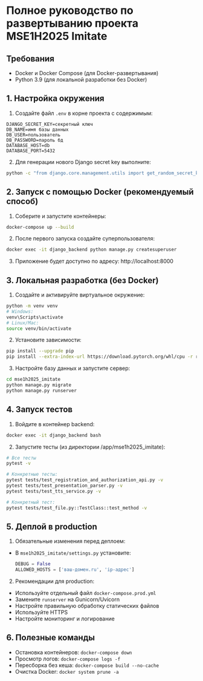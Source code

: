 # Полное руководство по развертыванию проекта MSE1H2025 Imitate

## Требования
- Docker и Docker Compose (для Docker-развертывания)
- Python 3.9 (для локальной разработки без Docker)

## 1. Настройка окружения

1. Создайте файл `.env` в корне проекта с содержимым:
```
DJANGO_SECRET_KEY=секретный ключ
DB_NAME=имя базы данных
DB_USER=пользователь
DB_PASSWORD=пароль бд
DATABASE_HOST=db
DATABASE_PORT=5432
```

2. Для генерации нового Django secret key выполните:
```bash
python -c "from django.core.management.utils import get_random_secret_key; print(get_random_secret_key())"
```

## 2. Запуск с помощью Docker (рекомендуемый способ)

1. Соберите и запустите контейнеры:
```bash
docker-compose up --build
```

2. После первого запуска создайте суперпользователя:
```bash
docker exec -it django_backend python manage.py createsuperuser
```

3. Приложение будет доступно по адресу: http://localhost:8000

## 3. Локальная разработка (без Docker)

1. Создайте и активируйте виртуальное окружение:
```bash
python -m venv venv
# Windows:
venv\Scripts\activate
# Linux/Mac:
source venv/bin/activate
```

2. Установите зависимости:
```bash
pip install --upgrade pip
pip install --extra-index-url https://download.pytorch.org/whl/cpu -r requirements.txt
```

3. Настройте базу данных и запустите сервер:
```bash
cd mse1h2025_imitate
python manage.py migrate
python manage.py runserver
```

## 4. Запуск тестов

1. Войдите в контейнер backend:
```bash
docker exec -it django_backend bash
```

2. Запустите тесты (из директории /app/mse1h2025_imitate):
```bash
# Все тесты
pytest -v

# Конкретные тесты:
pytest tests/test_registration_and_authorization_api.py -v
pytest tests/test_presentation_parser.py -v
pytest tests/test_tts_service.py -v

# Конкретный тест:
pytest tests/test_file.py::TestClass::test_method -v
```

## 5. Деплой в production

1. Обязательные изменения перед деплоем:
- В `mse1h2025_imitate/settings.py` установите:
  ```python
  DEBUG = False
  ALLOWED_HOSTS = ['ваш-домен.ru', 'ip-адрес']
  ```

2. Рекомендации для production:
- Используйте отдельный файл `docker-compose.prod.yml`
- Замените `runserver` на Gunicorn/Uvicorn
- Настройте правильную обработку статических файлов
- Используйте HTTPS
- Настройте мониторинг и логирование

## 6. Полезные команды

- Остановка контейнеров: `docker-compose down`
- Просмотр логов: `docker-compose logs -f`
- Пересборка без кеша: `docker-compose build --no-cache`
- Очистка Docker: `docker system prune -a`
